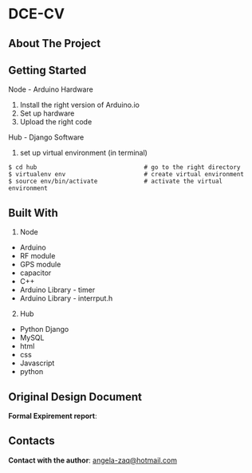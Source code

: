 # DCE-CV

<!-- ABOUT THE PROJECT -->

## About The Project

## Getting Started

Node - Arduino Hardware

1. Install the right version of Arduino.io
2. Set up hardware
3. Upload the right code

Hub - Django Software

1. set up virtual environment (in terminal)

```
$ cd hub                              # go to the right directory
$ virtualenv env                      # create virtual environment
$ source env/bin/activate             # activate the virtual environment
```

## Built With

1. Node

- Arduino
- RF module
- GPS module
- capacitor
- C++
- Arduino Library - timer
- Arduino Library - interrput.h

2. Hub

- Python Django
- MySQL
- html
- css
- Javascript
- python

## Original Design Document

**Formal Expirement report**:

## Contacts

**Contact with the author**: angela-zaq@hotmail.com
